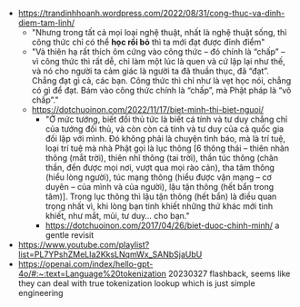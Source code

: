 - https://trandinhhoanh.wordpress.com/2022/08/31/cong-thuc-va-dinh-diem-tam-linh/
	- "Nhưng trong tất cả mọi loại nghệ thuật, nhất là nghệ thuật sống, thì công thức chỉ có thể **học rồi bỏ** thì ta mới đạt được đỉnh điểm"
	- "Và thiên hạ rất thích ôm cứng vào công thức – đó chính là “chấp” – vì công thức thì rất dễ, chỉ làm một lúc là quen và cứ lập lại như thế, và nó cho người ta cảm giác là người ta đã thuần thục, đã “đạt”. Chẳng đạt gì cả, các bạn. Công thức thì chỉ như là vẹt học nói, chẳng có gì để đạt. Bám vào công thức chính là “chấp”, mà Phật pháp là “vô chấp”."
	- https://dotchuoinon.com/2022/11/17/biet-minh-thi-biet-nguoi/
		- "Ở mức tướng, biết đối thủ tức là biết cá tính và tư duy chẳng chỉ của tướng đối thủ, và còn còn cá tính và tư duy của cả quốc gia đối lập với mình. Đó không phải là chuyện tình báo, mà là trí tuệ, loại trí tuệ mà nhà Phật gọi là lục thông [6 thông thái – thiên nhãn thông (mắt trời), thiên nhĩ thông (tai trời), thần túc thông (chân thần, đến được mọi nơi, vượt qua mọi rào cản), tha tâm thông (hiểu lòng người), túc mạng thông (hiểu được vận mạng – cơ duyên – của mình và của người), lậu tận thông (hết bẩn trong tâm)]. Trong lục thông thì lậu tận thông (hết bẩn) là điều quan trọng nhất vì, khi lòng bạn tinh khiết những thứ khác mới tinh khiết, như mắt, mũi, tư duy… cho bạn."
		- https://dotchuoinon.com/2017/04/26/biet-duoc-chinh-minh/ a gentle revisit
- https://www.youtube.com/playlist?list=PL7YPshZMeLIa2KksLNqmWx_SANbSjaUbU
- https://openai.com/index/hello-gpt-4o/#:~:text=Language%20tokenization 20230327 flashback, seems like they can deal with true tokenization lookup which is just simple engineering